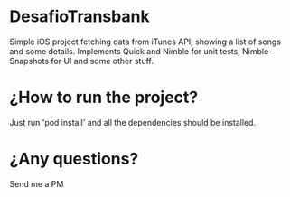 # DesafioTransbank
Simple iOS project fetching data from iTunes API, showing a list of songs and some details.
Implements Quick and Nimble for unit tests, Nimble-Snapshots for UI and some other stuff.

# ¿How to run the project?
Just run 'pod install' and all the dependencies should be installed.

# ¿Any questions?
Send me a PM
